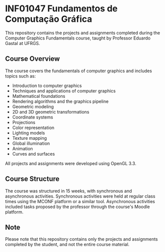 # INF01047 Fundamentos de Computação Gráfica

This repository contains the projects and assignments completed during the Computer Graphics Fundamentals course, taught by Professor Eduardo Gastal at UFRGS.

## Course Overview

The course covers the fundamentals of computer graphics and includes topics such as:

- Introduction to computer graphics
- Techniques and applications of computer graphics
- Mathematical foundations
- Rendering algorithms and the graphics pipeline
- Geometric modeling
- 2D and 3D geometric transformations
- Coordinate systems
- Projections
- Color representation
- Lighting models
- Texture mapping
- Global illumination
- Animation
- Curves and surfaces

All projects and assignments were developed using OpenGL 3.3.

## Course Structure

The course was structured in 15 weeks, with synchronous and asynchronous activities. Synchronous activities were held at regular class times using the MCONF platform or a similar tool. Asynchronous activities included tasks proposed by the professor through the course's Moodle platform.

## Note

Please note that this repository contains only the projects and assignments completed by the student, and not the entire course material.
